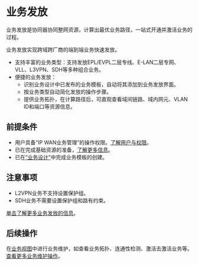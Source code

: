 # 业务发放
业务发放是协同器协同整网资源，计算出最优业务路径，一站式开通并激活业务的过程。

业务发放实现跨域跨厂商的端到端业务快速发放。
- 支持丰富的业务类型：支持发放EPL/EVPL二层专线、E-LAN二层专网、VLL、L3VPN、SDH等多种组合业务。
- 便捷的业务发放：
    - 识别业务设计中已发布的业务模板，自动将其添加到业务发放界面。
    - 按业务类型自动简化发放的操作步骤。
    - 提供业务拓扑，在计算路径后，可直观查看域间链路、域内网元、VLAN ID和端口等资源信息。

## 前提条件
- 用户具备“IP WAN业务管理”的操作权限。[了解用户与权限](/hedex/hedex.do?lib=ies_control_zh&id=AdminConsoleHome_002&locale=zh-cn)。
- 已在完成基础资源的准备，[了解更多信息](/hedex/hedex.do?lib=ies_control_zh&id=AdminConsoleHome_002&locale=zh-cn)。
- 已在[“业务设计”](/vpndesignwebsite/manage/index.html?action=create&agencyId=1&locale=zh-cn)中完成业务模板的创建。

## 注意事项
- L2VPN业务不支持设置保护组。
- SDH业务不需要设置保护组和路有约束。

[单击了解更多业务发放的信息](/hedex/hedex.do?lib=ies_control_zh&id=AdminConsoleHome_002&locale=zh-cn)。

## 后续操作
在[业务视图](/ui/underlayvpn/pages/servicemgrlist/servicemgrlist.html?showMenu=false&agencyId=1&locale=zh-cn)中进行业务维护，如查看业务拓扑、连通性检测、激活去激活业务等。[查看更多业务维护操作](/hedex/hedex.do?lib=ies_control_zh&id=AdminConsoleHome_002&locale=zh-cn)。
